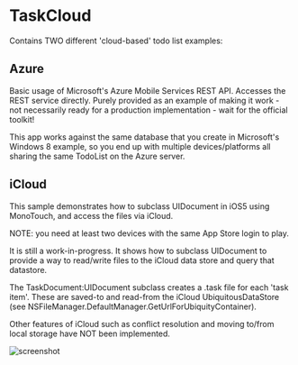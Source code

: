 TaskCloud
=========

Contains TWO different 'cloud-based' todo list examples:

Azure
-----
Basic usage of Microsoft's Azure Mobile Services REST API. Accesses the REST service directly. Purely provided as an example of making it work - not necessarily ready for a production implementation - wait for the official toolkit!

This app works against the same database that you create in Microsoft's Windows 8 example, so you end up with multiple devices/platforms all sharing the same TodoList on the Azure server.

iCloud
------

This sample demonstrates how to subclass UIDocument in iOS5 using MonoTouch, and access the files via iCloud.

NOTE: you need at least two devices with the same App Store login to play.

It is still a work-in-progress. It shows how to subclass UIDocument to provide a way to read/write
files to the iCloud data store and query that datastore.

The TaskDocument:UIDocument subclass creates a .task file for each 'task item'. These are saved-to and read-from 
the iCloud UbiquitousDataStore (see NSFileManager.DefaultManager.GetUrlForUbiquityContainer).

Other features of iCloud such as conflict resolution and moving to/from local storage have NOT been implemented.

![screenshot](http://1.bp.blogspot.com/-XfF8owsMCAo/T1QLNeOsV-I/AAAAAAAABWo/WYaR8hKpgx4/s1600/TaskCloud.png "Sample") 